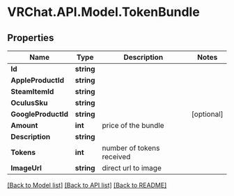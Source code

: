 # VRChat.API.Model.TokenBundle

## Properties

Name | Type | Description | Notes
------------ | ------------- | ------------- | -------------
**Id** | **string** |  | 
**AppleProductId** | **string** |  | 
**SteamItemId** | **string** |  | 
**OculusSku** | **string** |  | 
**GoogleProductId** | **string** |  | [optional] 
**Amount** | **int** | price of the bundle | 
**Description** | **string** |  | 
**Tokens** | **int** | number of tokens received | 
**ImageUrl** | **string** | direct url to image | 

[[Back to Model list]](../README.md#documentation-for-models) [[Back to API list]](../README.md#documentation-for-api-endpoints) [[Back to README]](../README.md)

